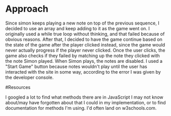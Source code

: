# Approach

Since simon keeps playing a new note on top of the previous sequence, I decided to use an array and keep adding to it as the game went on. I originally used a while true loop without thinking, and that failed because of obvious reasons. After that, I decided to have the game continue based on the state of the game after the player clicked instead, since the game would never actually progress if the player never clicked. Once the user clicks, the game also checks if they failed by matching up the note they clicked with the note Simon played. When Simon plays, the notes are disabled. I used a "Start Game" button because notes wouldn't play until the user has interacted with the site in some way, according to the error I was given by the developer console.



#Resources

I googled a lot to find what methods there are in JavaScript I may not know about/may have forgotten about that I could in my implementation, or to find documentation for methods I'm using. I'd often land on w3schools.com.